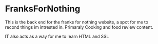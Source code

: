 # FranksForNothing

This is the back end for the franks for nothing website, a spot for me to recond things im intrested in. Primaraly Cooking and food review content.

IT also acts as a way for me to learn HTML and SSL
